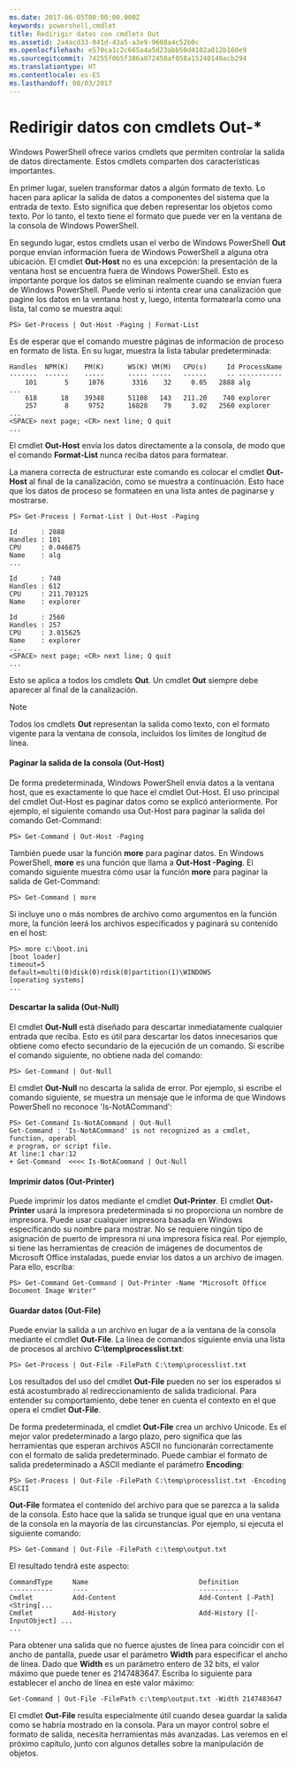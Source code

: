 ```yaml
---
ms.date: 2017-06-05T00:00:00.000Z
keywords: powershell,cmdlet
title: Redirigir datos con cmdlets Out
ms.assetid: 2a4acd33-041d-43a5-a3e9-9608a4c52b0c
ms.openlocfilehash: e570ca1c2c665a4a5d23abb50d4102a012b160e9
ms.sourcegitcommit: 74255f0b5f386a072458af058a15240140acb294
ms.translationtype: HT
ms.contentlocale: es-ES
ms.lasthandoff: 08/03/2017
---
```

# <a name="redirecting-data-with-out--cmdlets"></a>Redirigir datos con cmdlets Out-*
Windows PowerShell ofrece varios cmdlets que permiten controlar la salida de datos directamente. Estos cmdlets comparten dos características importantes.

En primer lugar, suelen transformar datos a algún formato de texto. Lo hacen para aplicar la salida de datos a componentes del sistema que la entrada de texto. Esto significa que deben representar los objetos como texto. Por lo tanto, el texto tiene el formato que puede ver en la ventana de la consola de Windows PowerShell.

En segundo lugar, estos cmdlets usan el verbo de Windows PowerShell **Out** porque envían información fuera de Windows PowerShell a alguna otra ubicación. El cmdlet **Out-Host** no es una excepción: la presentación de la ventana host se encuentra fuera de Windows PowerShell. Esto es importante porque los datos se eliminan realmente cuando se envían fuera de Windows PowerShell. Puede verlo si intenta crear una canalización que pagine los datos en la ventana host y, luego, intenta formatearla como una lista, tal como se muestra aquí:

```
PS> Get-Process | Out-Host -Paging | Format-List
```

Es de esperar que el comando muestre páginas de información de proceso en formato de lista. En su lugar, muestra la lista tabular predeterminada:

```
Handles  NPM(K)    PM(K)      WS(K) VM(M)   CPU(s)     Id ProcessName
-------  ------    -----      ----- -----   ------     -- -----------
    101       5     1076       3316    32     0.05   2888 alg
...
    618      18    39348      51108   143   211.20    740 explorer
    257       8     9752      16828    79     3.02   2560 explorer
...
<SPACE> next page; <CR> next line; Q quit
...
```

El cmdlet **Out-Host** envía los datos directamente a la consola, de modo que el comando **Format-List** nunca reciba datos para formatear.

La manera correcta de estructurar este comando es colocar el cmdlet **Out-Host** al final de la canalización, como se muestra a continuación. Esto hace que los datos de proceso se formateen en una lista antes de paginarse y mostrarse.

```
PS> Get-Process | Format-List | Out-Host -Paging

Id      : 2888
Handles : 101
CPU     : 0.046875
Name    : alg
...

Id      : 740
Handles : 612
CPU     : 211.703125
Name    : explorer

Id      : 2560
Handles : 257
CPU     : 3.015625
Name    : explorer
...
<SPACE> next page; <CR> next line; Q quit
...
```

Esto se aplica a todos los cmdlets **Out**. Un cmdlet **Out** siempre debe aparecer al final de la canalización.

> [!NOTE]
> Todos los cmdlets **Out** representan la salida como texto, con el formato vigente para la ventana de consola, incluidos los límites de longitud de línea.

#### <a name="paging-console-output-out-host"></a>Paginar la salida de la consola (Out-Host)
De forma predeterminada, Windows PowerShell envía datos a la ventana host, que es exactamente lo que hace el cmdlet Out-Host. El uso principal del cmdlet Out-Host es paginar datos como se explicó anteriormente. Por ejemplo, el siguiente comando usa Out-Host para paginar la salida del comando Get-Command:

```
PS> Get-Command | Out-Host -Paging
```

También puede usar la función **more** para paginar datos. En Windows PowerShell, **more** es una función que llama a **Out-Host -Paging**. El comando siguiente muestra cómo usar la función **more** para paginar la salida de Get-Command:

```
PS> Get-Command | more
```

Si incluye uno o más nombres de archivo como argumentos en la función more, la función leerá los archivos especificados y paginará su contenido en el host:

```
PS> more c:\boot.ini
[boot loader]
timeout=5
default=multi(0)disk(0)rdisk(0)partition(1)\WINDOWS
[operating systems]
...
```

#### <a name="discarding-output-out-null"></a>Descartar la salida (Out-Null)
El cmdlet **Out-Null** está diseñado para descartar inmediatamente cualquier entrada que reciba. Esto es útil para descartar los datos innecesarios que obtiene como efecto secundario de la ejecución de un comando. Si escribe el comando siguiente, no obtiene nada del comando:

```
PS> Get-Command | Out-Null
```

El cmdlet **Out-Null** no descarta la salida de error. Por ejemplo, si escribe el comando siguiente, se muestra un mensaje que le informa de que Windows PowerShell no reconoce 'Is-NotACommand':

```
PS> Get-Command Is-NotACommand | Out-Null
Get-Command : 'Is-NotACommand' is not recognized as a cmdlet, function, operabl
e program, or script file.
At line:1 char:12
+ Get-Command  <<<< Is-NotACommand | Out-Null
```

#### <a name="printing-data-out-printer"></a>Imprimir datos (Out-Printer)
Puede imprimir los datos mediante el cmdlet **Out-Printer**. El cmdlet **Out-Printer** usará la impresora predeterminada si no proporciona un nombre de impresora. Puede usar cualquier impresora basada en Windows especificando su nombre para mostrar. No se requiere ningún tipo de asignación de puerto de impresora ni una impresora física real. Por ejemplo, si tiene las herramientas de creación de imágenes de documentos de Microsoft Office instaladas, puede enviar los datos a un archivo de imagen. Para ello, escriba:

```
PS> Get-Command Get-Command | Out-Printer -Name "Microsoft Office Document Image Writer"
```

#### <a name="saving-data-out-file"></a>Guardar datos (Out-File)
Puede enviar la salida a un archivo en lugar de a la ventana de la consola mediante el cmdlet **Out-File**. La línea de comandos siguiente envía una lista de procesos al archivo **C:\\temp\\processlist.txt**:

```
PS> Get-Process | Out-File -FilePath C:\temp\processlist.txt
```

Los resultados del uso del cmdlet **Out-File** pueden no ser los esperados si está acostumbrado al redireccionamiento de salida tradicional. Para entender su comportamiento, debe tener en cuenta el contexto en el que opera el cmdlet **Out-File**.

De forma predeterminada, el cmdlet **Out-File** crea un archivo Unicode. Es el mejor valor predeterminado a largo plazo, pero significa que las herramientas que esperan archivos ASCII no funcionarán correctamente con el formato de salida predeterminado. Puede cambiar el formato de salida predeterminado a ASCII mediante el parámetro **Encoding**:

```
PS> Get-Process | Out-File -FilePath C:\temp\processlist.txt -Encoding ASCII
```

**Out-File** formatea el contenido del archivo para que se parezca a la salida de la consola. Esto hace que la salida se trunque igual que en una ventana de la consola en la mayoría de las circunstancias. Por ejemplo, si ejecuta el siguiente comando:

```
PS> Get-Command | Out-File -FilePath c:\temp\output.txt
```

El resultado tendrá este aspecto:

```
CommandType     Name                            Definition                     
-----------     ----                            ----------                     
Cmdlet          Add-Content                     Add-Content [-Path] <String[...
Cmdlet          Add-History                     Add-History [[-InputObject] ...
...
```

Para obtener una salida que no fuerce ajustes de línea para coincidir con el ancho de pantalla, puede usar el parámetro **Width** para especificar el ancho de línea. Dado que **Width** es un parámetro entero de 32 bits, el valor máximo que puede tener es 2147483647. Escriba lo siguiente para establecer el ancho de línea en este valor máximo:

```
Get-Command | Out-File -FilePath c:\temp\output.txt -Width 2147483647
```

El cmdlet **Out-File** resulta especialmente útil cuando desea guardar la salida como se habría mostrado en la consola. Para un mayor control sobre el formato de salida, necesita herramientas más avanzadas. Las veremos en el próximo capítulo, junto con algunos detalles sobre la manipulación de objetos.

